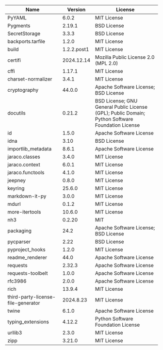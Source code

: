 | Name                               | Version     | License                                                                                          |
|------------------------------------|-------------|--------------------------------------------------------------------------------------------------|
| PyYAML                             | 6.0.2       | MIT License                                                                                      |
| Pygments                           | 2.19.1      | BSD License                                                                                      |
| SecretStorage                      | 3.3.3       | BSD License                                                                                      |
| backports.tarfile                  | 1.2.0       | MIT License                                                                                      |
| build                              | 1.2.2.post1 | MIT License                                                                                      |
| certifi                            | 2024.12.14  | Mozilla Public License 2.0 (MPL 2.0)                                                             |
| cffi                               | 1.17.1      | MIT License                                                                                      |
| charset-normalizer                 | 3.4.1       | MIT License                                                                                      |
| cryptography                       | 44.0.0      | Apache Software License; BSD License                                                             |
| docutils                           | 0.21.2      | BSD License; GNU General Public License (GPL); Public Domain; Python Software Foundation License |
| id                                 | 1.5.0       | Apache Software License                                                                          |
| idna                               | 3.10        | BSD License                                                                                      |
| importlib_metadata                 | 8.6.1       | Apache Software License                                                                          |
| jaraco.classes                     | 3.4.0       | MIT License                                                                                      |
| jaraco.context                     | 6.0.1       | MIT License                                                                                      |
| jaraco.functools                   | 4.1.0       | MIT License                                                                                      |
| jeepney                            | 0.8.0       | MIT License                                                                                      |
| keyring                            | 25.6.0      | MIT License                                                                                      |
| markdown-it-py                     | 3.0.0       | MIT License                                                                                      |
| mdurl                              | 0.1.2       | MIT License                                                                                      |
| more-itertools                     | 10.6.0      | MIT License                                                                                      |
| nh3                                | 0.2.20      | MIT                                                                                              |
| packaging                          | 24.2        | Apache Software License; BSD License                                                             |
| pycparser                          | 2.22        | BSD License                                                                                      |
| pyproject_hooks                    | 1.2.0       | MIT License                                                                                      |
| readme_renderer                    | 44.0        | Apache Software License                                                                          |
| requests                           | 2.32.3      | Apache Software License                                                                          |
| requests-toolbelt                  | 1.0.0       | Apache Software License                                                                          |
| rfc3986                            | 2.0.0       | Apache Software License                                                                          |
| rich                               | 13.9.4      | MIT License                                                                                      |
| third-party-license-file-generator | 2024.8.23   | MIT License                                                                                      |
| twine                              | 6.1.0       | Apache Software License                                                                          |
| typing_extensions                  | 4.12.2      | Python Software Foundation License                                                               |
| urllib3                            | 2.3.0       | MIT License                                                                                      |
| zipp                               | 3.21.0      | MIT License                                                                                      |
